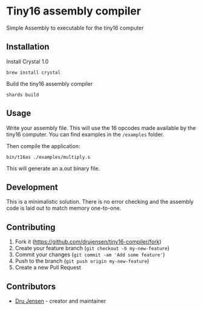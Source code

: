 # Tiny16 assembly compiler

Simple Assembly to executable for the tiny16 computer

## Installation

Install Crystal 1.0
```
brew install crystal
```

Build the tiny16 assembly compiler
```
shards build
```

## Usage

Write your assembly file.  This will use the 16 opcodes made available by the tiny16 computer.  You can find examples in the `/examples` folder.

Then compile the application:
```
bin/t16as ./examples/multiply.s
```

This will generate an a.out binary file.

## Development

This is a minimalistic solution.  There is no error checking and the assembly code is laid out to match memory one-to-one.

## Contributing

1. Fork it (<https://github.com/drujensen/tiny16-compiler/fork>)
2. Create your feature branch (`git checkout -b my-new-feature`)
3. Commit your changes (`git commit -am 'Add some feature'`)
4. Push to the branch (`git push origin my-new-feature`)
5. Create a new Pull Request

## Contributors

- [Dru Jensen](https://github.com/drujensen) - creator and maintainer
